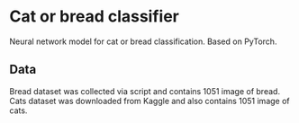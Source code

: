 # Cat or bread classifier
Neural network model for cat or bread classification. Based on PyTorch.

## Data
Bread dataset was collected via script and contains 1051 image of bread. Cats dataset was downloaded from Kaggle and also contains 1051 image of cats.